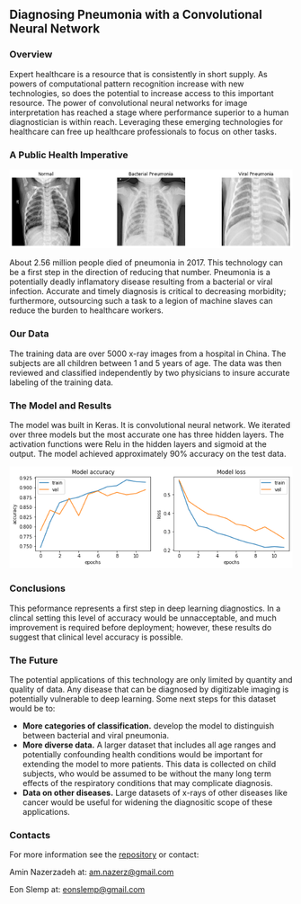 ## Diagnosing Pneumonia with a Convolutional Neural Network

### Overview
Expert healthcare is a resource that is consistently in short supply.  As powers of computational pattern recognition increase with new technologies, so does the potential to increase access to this important resource.  The power of convolutional neural networks for image interpretation has reached a stage where performance superior to a human diagnostician is within reach.  Leveraging these emerging technologies for healthcare can free up healthcare professionals to focus on other tasks.  
  

### A Public Health Imperative

![Detecting Pneumonia](lungs.png)

About 2.56 million people died of pneumonia in 2017.  This technology can be a first step in the direction of reducing that number.  Pneumonia is a potentially deadly inflamatory disease resulting from a bacterial or viral infection.  Accurate and timely diagnosis is critical to decreasing morbidity; furthermore, outsourcing such a task to a legion of machine slaves can reduce the burden to healthcare workers.   

### Our Data

The training data are over 5000 x-ray images from a hospital in China.  The subjects are all children between 1 and 5 years of age.  The data was then reviewed and classified independently by two physicians to insure accurate labeling of the training data.

### The Model and Results

The model was built in Keras.  It is convolutional neural network.  We iterated over three models but the most accurate one has three hidden layers.  The activation functions were Relu in the hidden layers and sigmoid at the output.  The model achieved approximately 90% accuracy on the test data.  

![performance](performance.png)

### Conclusions

This peformance represents a first step in deep learning diagnostics.  In a clincal setting this level of accuracy would be unnacceptable, and much improvement is required before deployment; however, these results do suggest that clinical level accuracy is possible.  

### The Future

The potential applications of this technology are only limited by quantity and quality of data.  Any disease that can be diagnosed by digitizable imaging is potentially vulnerable to deep learning.  Some next steps for this dataset would be to:
-  **More categories of classification.** develop the model to distinguish between bacterial and viral pneumonia.  
-  **More diverse data.** A larger dataset that includes all age ranges and potentially confounding health conditions would be important for extending the model to more patients.  This data is collected on child subjects, who would be assumed to be without the many long term effects of the respiratory conditions that may complicate diagnosis.  
- **Data on other diseases.** Large datasets of x-rays of other diseases like cancer would be useful for widening the diagnositic scope of these applications.  

### Contacts
For more information see the [repository](https://github.com/AMiNo-13/Pneumonia-Detection-Using-CNN) or contact:  

Amin Nazerzadeh at:
am.nazerz@gmail.com  

Eon Slemp at:
eonslemp@gmail.com
